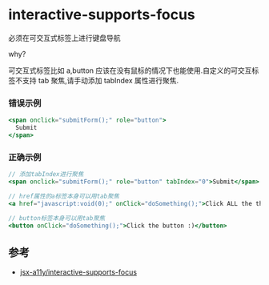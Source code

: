 # interactive-supports-focus

必须在可交互式标签上进行键盘导航

why?

可交互式标签比如 a,button 应该在没有鼠标的情况下也能使用.自定义的可交互标签不支持 tab 聚焦,请手动添加 tabIndex 属性进行聚焦.

### 错误示例

```jsx
<span onclick="submitForm();" role="button">
  Submit
</span>
```

### 正确示例

```jsx
// 添加tabIndex进行聚焦
<span onclick="submitForm();" role="button" tabIndex="0">Submit</span>

// href属性的a标签本身可以用tab聚焦
<a href="javascript:void(0);" onClick="doSomething();">Click ALL the things!</a>

// button标签本身可以用tab聚焦
<button onClick="doSomething();">Click the button :)</button>
```

## 参考

- [jsx-a11y/interactive-supports-focus](https://github.com/evcohen/eslint-plugin-jsx-a11y/blob/master/docs/rules/interactive-supports-focus.md)
